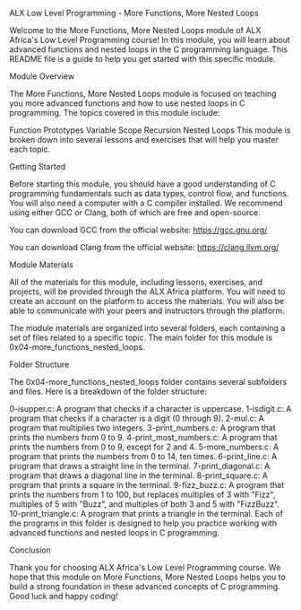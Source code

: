 ALX Low Level Programming - More Functions, More Nested Loops

Welcome to the More Functions, More Nested Loops module of ALX Africa's Low Level Programming course! In this module, you will learn about advanced functions and nested loops in the C programming language. This README file is a guide to help you get started with this specific module.

Module Overview

The More Functions, More Nested Loops module is focused on teaching you more advanced functions and how to use nested loops in C programming. The topics covered in this module include:

Function Prototypes
Variable Scope
Recursion
Nested Loops
This module is broken down into several lessons and exercises that will help you master each topic.

Getting Started

Before starting this module, you should have a good understanding of C programming fundamentals such as data types, control flow, and functions. You will also need a computer with a C compiler installed. We recommend using either GCC or Clang, both of which are free and open-source.

You can download GCC from the official website: https://gcc.gnu.org/

You can download Clang from the official website: https://clang.llvm.org/

Module Materials

All of the materials for this module, including lessons, exercises, and projects, will be provided through the ALX Africa platform. You will need to create an account on the platform to access the materials. You will also be able to communicate with your peers and instructors through the platform.

The module materials are organized into several folders, each containing a set of files related to a specific topic. The main folder for this module is 0x04-more_functions_nested_loops.

Folder Structure

The 0x04-more_functions_nested_loops folder contains several subfolders and files. Here is a breakdown of the folder structure:

0-isupper.c: A program that checks if a character is uppercase.
1-isdigit.c: A program that checks if a character is a digit (0 through 9).
2-mul.c: A program that multiplies two integers.
3-print_numbers.c: A program that prints the numbers from 0 to 9.
4-print_most_numbers.c: A program that prints the numbers from 0 to 9, except for 2 and 4.
5-more_numbers.c: A program that prints the numbers from 0 to 14, ten times.
6-print_line.c: A program that draws a straight line in the terminal.
7-print_diagonal.c: A program that draws a diagonal line in the terminal.
8-print_square.c: A program that prints a square in the terminal.
9-fizz_buzz.c: A program that prints the numbers from 1 to 100, but replaces multiples of 3 with "Fizz", multiples of 5 with "Buzz", and multiples of both 3 and 5 with "FizzBuzz".
10-print_triangle.c: A program that prints a triangle in the terminal.
Each of the programs in this folder is designed to help you practice working with advanced functions and nested loops in C programming.

Conclusion

Thank you for choosing ALX Africa's Low Level Programming course. We hope that this module on More Functions, More Nested Loops helps you to build a strong foundation in these advanced concepts of C programming. Good luck and happy coding!
